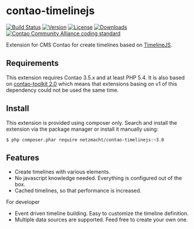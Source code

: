 contao-timelinejs
=================

[![Build Status](http://img.shields.io/travis/netzmacht/contao-timelinejs/master.svg?style=flat-square)](https://travis-ci.org/netzmacht/contao-timelinejs)
[![Version](http://img.shields.io/packagist/v/netzmacht/contao-timelinejs.svg?style=flat-square)](http://packagist.com/packages/netzmacht/contao-timelinejs)
[![License](http://img.shields.io/packagist/l/netzmacht/contao-timelinejs.svg?style=flat-square)](http://packagist.com/packages/netzmacht/contao-timelinejs)
[![Downloads](http://img.shields.io/packagist/dt/netzmacht/contao-timelinejs.svg?style=flat-square)](http://packagist.com/packages/netzmacht/contao-timelinejs)
[![Contao Community Alliance coding standard](http://img.shields.io/badge/cca-coding_standard-red.svg?style=flat-square)](https://github.com/contao-community-alliance/coding-standard)

Extension for CMS Contao for create timelines based on [TimelineJS](http://timeline3.knightlab.com/).


Requirements
------------

This extension requires Contao 3.5.x and at least PHP 5.4. It is also based on 
[contao-toolkit 2.0](https://github.com/netzmacht/contao-toolkit) which means that extensions basing on v1 of this
dependency could not be used the same time.


Install
-------

This extension is provided using composer only. Search and install the extension via the package manager or install it
manually using:

```
$ php composer.phar require netzmacht/contao-timelinejs:~3.0
```


Features
--------

 * Create timelines with various elements.
 * No javascript knowledge needed. Everything is configured out of the box.
 * Cached timelines, so that performance is increased.
 
For developer
 * Event driven timeline building. Easy to customize the timeline definition.
 * Multiple data sources are supported. Feed free to create your own one.
